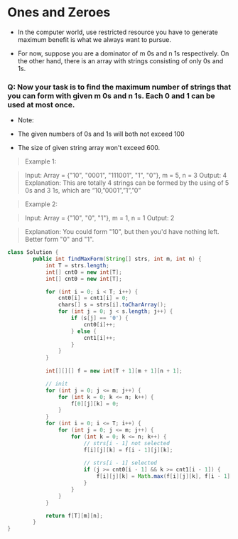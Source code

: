 # Ones and Zeroes
- In the computer world, use restricted resource you have to generate maximum benefit is what we always want to pursue.

- For now, suppose you are a dominator of m 0s and n 1s respectively. On the other hand, there is an array with strings consisting of only 0s and 1s.

### Q: Now your task is to find the maximum number of strings that you can form with given m 0s and n 1s. Each 0 and 1 can be used at most once.

- Note:

- The given numbers of 0s and 1s will both not exceed 100
- The size of given string array won't exceed 600.

> Example 1:

> Input: Array = {"10", "0001", "111001", "1", "0"}, m = 5, n = 3
> Output: 4
> Explanation: This are totally 4 strings can be formed by the using of 5 0s and 3 1s, which are “10,”0001”,”1”,”0”

> Example 2:

> Input: Array = {"10", "0", "1"}, m = 1, n = 1
> Output: 2

> Explanation: You could form "10", but then you'd have nothing left. Better form "0" and "1".

```java
class Solution {
	    public int findMaxForm(String[] strs, int m, int n) {
			int T = strs.length;
			int[] cnt0 = new int[T];
			int[] cnt0 = new int[T];

			for (int i = 0; i < T; i++) {
				cnt0[i] = cnt1[i] = 0;
				chars[] s = strs[i].toCharArray();
				for (int j = 0; j < s.length; j++) {
					if (s[j] == '0') {
						cnt0[i]++;
					} else {
						cnt1[i]++;
					}
				}
			}
			
			int[][][] f = new int[T + 1][m + 1][n + 1];

			// init
			for (int j = 0; j <= m; j++) {
				for (int k = 0; k <= n; k++) {
					f[0][j][k] = 0;
				}
			}
			for (int i = 0; i <= T; i++) {
				for (int j = 0; j <= m; j++) {
					for (int k = 0; k <= n; k++) {
						// strs[i - 1] not selected
						f[i][j][k] = f[i - 1][j][k];
						
						// strs[i - 1] selected
						if (j >= cnt0[i - 1] && k >= cnt1[i - 1]) {
							f[i][j][k] = Math.max(f[i][j][k], f[i - 1][j - cnt0[i - 1]][k - cnt1[i - 1]] + 1);
						}
					}
				}
			}

			return f[T][m][n];
		}
}
```
